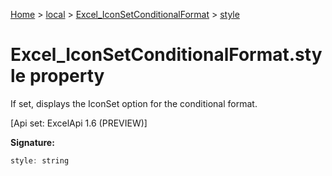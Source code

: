 [Home](./index) &gt; [local](local.md) &gt; [Excel\_IconSetConditionalFormat](local.excel_iconsetconditionalformat.md) &gt; [style](local.excel_iconsetconditionalformat.style.md)

# Excel\_IconSetConditionalFormat.style property

If set, displays the IconSet option for the conditional format. 

 \[Api set: ExcelApi 1.6 (PREVIEW)\]

**Signature:**
```javascript
style: string
```
